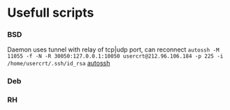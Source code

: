# Usefull scripts

### BSD

Daemon uses tunnel with relay of tcp|udp port, can reconnect `autossh -M 11055 -f -N -R 30050:127.0.0.1:10050 usercrt@212.96.106.184 -p 225 -i /home/usercrt/.ssh/id_rsa`
[autossh](https://github.com/kyourselfer/Usefull/blob/master/autosshD)

### Deb

### RH
